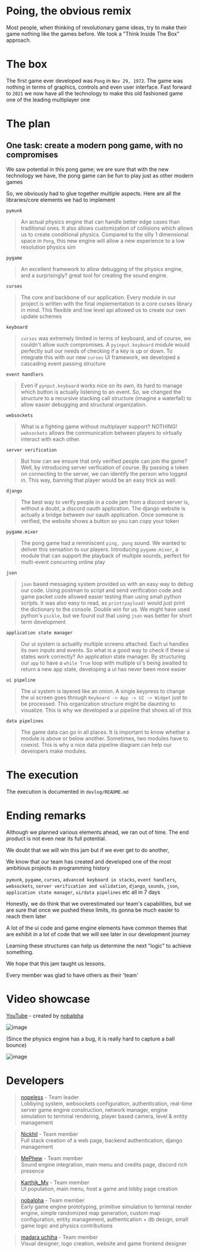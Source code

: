 # Poing, the obvious remix

Most people, when thinking of revolutionary game ideas, try to make their game nothing like the games before. We took a "Think Inside The Box" approach.

# The box

The first game ever developed was `Pong` in `Nov 29, 1972`. The game was nothing in terms of graphics, controls and even user interface. Fast forward to `2021` we now have all the technology to make this old fashioned game one of the leading multiplayer one

# The plan

## One task: create a modern pong game, with no compromises

We saw potential in this pong game; we are sure that with the new technology we have, the pong game can be fun to play just as other modern games

So, we obviously had to glue together multiple aspects. Here are all the libraries/core elements we had to implement

`pymunk`
> An actual physics engine that can handle better edge cases than traditional ones. It also allows customization of collisions which allows us to create conditional physics. Compared to the silly 1 dimensional space in `Pong`, this new engine will allow a new experience to a low resolution physics sim

`pygame`
> An excellent framework to allow debugging of the physics engine, and a surprisingly? great tool for creating the sound engine.

`curses`
> The core and backbone of our application. Every module in our project is written with the final implementation to a core curses library in mind. This flexible and low level api allowed us to create our own update schemes

`keyboard`
> `curses` was extremely limited in terms of keyboard, and of course, we couldn't allow such compromises. A `pyinput.keyboard` module would perfectly suit our needs of checking if a key is up or down. To integrate this with our new `curses` UI framework, we developed a cascading event passing structure

`event handlers`
> Even if `pynput.keyboard` works nice on its own, its hard to manage which button is actually listening to an event. So, we changed the structure to a recursive stacking call structure (imagine a waterfall) to allow easier debugging and structural organization.

`websockets`
> What is a fighting game without multiplayer support? NOTHING! `websockets` allows the communication between players to virtually interact with each other.

`server verification`
> But how can we ensure that only verified people can join the game? Well, by introducing server verfication of course. By passing a token on connecting to the server, we can identify the person who logged in. This way, banning that player would be an easy trick as well.

`django`
> The best way to verify people in a code jam from a discord server is, without a doubt, a discord oauth application. The django website is actually a bridge between our oauth application. Once someone is verified, the website shows a button so you can copy your token

`pygame.mixer`
> The pong game had a reminiscent `ping, pong` sound. We wanted to deliver this sensation to our players. Introducing `pygame.mixer`, a module that can support the playback of multiple sounds, perfect for multi-event concurring online play

`json`
> `json` based messaging system provided us with an easy way to debug our code. Using postman to script and send verification code and game packet code allowed easier testing than using small python scripts. It was also easy to read, as `print(payload)` would just print the dictionary to the console. Double win for us. We might have used python's `pickle`, but we found out that using `json` was better for short term development

`application state manager`
> Our ui system is actuallly multiple screens attached. Each ui handles its own inputs and events. So what is a good way to check if these ui states work correctly? An application state manager. By structuring our `app` to have a `while True` loop with multiple ui's being awaited to return a new app state, developing a ui has never been more easier

`ui pipeline`
> The ui system is layered like an onion. A single keypress to change the ui screen goes through `Keyboard -> App -> UI -> Widget` just to be processed. This organization structure might be daunting to visualize. This is why we developed a ui pipeline that shows all of this

`data pipelines`
> The game data can go in all places. It is important to know whether a module is above or below another. Sometimes, two modules have to coexist. This is why a nice data pipeline diagram can help our developers make modules.

# The execution

The execution is documented in `devlog/README.md`

# Ending remarks

Although we planned various elements ahead, we ran out of time. The end product is not even near its full potential.

We doubt that we will win this jam but if we ever get to do another,

We know that our team has created and developed one of the most ambitious projects in programming history

 `pymunk`, `pygame`, `curses`, `advanced keyboard io stacks`, `event handlers`, `websockets`, `server verification and validation`, `django`, `sounds`, `json`, `application state manager`, `ui/data pipelines` etc all in 7 days

Honestly, we do think that we overestimated our team's capabilities, but we are sure that once we pushed these limits, its gonna be much easier to reach them later

A lot of the ui code and game engine elements have common themes that are exhibit in a lot of code that we will see later in our development journey

Learning these structures can help us determine the next "logic" to achieve something.

We hope that this jam taught us lessons.

Every member was glad to have others as their 'team'

# Video showcase

[YouTube](https://youtu.be/J6de4888TLU) - created by [nobalpha](https://github.com/nobalpha)

![image](https://cdn.discordapp.com/attachments/862242420863139855/867091191665393694/GIj88ZdqXW.gif)

(Since the physics engine has a bug, it is really hard to capture a ball bounce)

![image](https://cdn.discordapp.com/attachments/862242420863139855/867091322057130054/pn9dni47Xs.gif)

# Developers

> [nopeless](https://github.com/nopeless) - Team leader  
> Lobbying system, websockets configuration, authentication, real-time server game engine construction, network manager, engine simulation to terminal rendering, player based camera, level & entity management

> [Nickhil](https://github.com/Nickhil1737) - Team member  
> Full stack creation of a web page, backend authentication, django management

> [MePhew](https://github.com/Me-Phew) - Team member  
> Sound engine integration, main menu and credits page, discord rich presence

> [Karthik_Mv](https://github.com/karthikmurakonda) - Team member  
> UI population, main menu, host a game and lobby page creation  
 
> [nobalpha](https://github.com/nobalpha) - Team member  
> Early game engine prototyping, primitive simulation to terminal render engine, simple randomized map generation, custom map configuration, entity management, authentication + db design, small game logic and physics contributions  

> [madara uchiha](https://github.com/pritansh-sahsani) - Team member  
> Visual designer, logo creation, website and game frontend designer